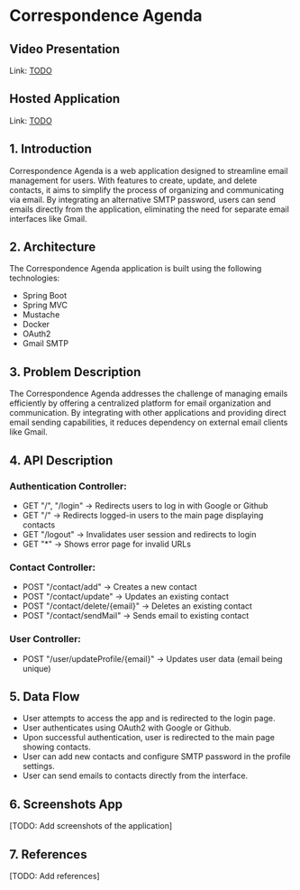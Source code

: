 # Correspondence Agenda

## Video Presentation

Link: [TODO](link_video)

## Hosted Application

Link: [TODO](link_hosted_app)

## 1. Introduction

Correspondence Agenda is a web application designed to streamline email management for users. With features to create, update, and delete contacts, it aims to simplify the process of organizing and communicating via email. By integrating an alternative SMTP password, users can send emails directly from the application, eliminating the need for separate email interfaces like Gmail.

## 2. Architecture

The Correspondence Agenda application is built using the following technologies:
- Spring Boot
- Spring MVC
- Mustache
- Docker
- OAuth2
- Gmail SMTP

## 3. Problem Description

The Correspondence Agenda addresses the challenge of managing emails
efficiently by offering a centralized platform for email organization and communication.
By integrating with other applications and providing direct email sending capabilities, 
it reduces dependency on external email clients like Gmail.

## 4. API Description

### Authentication Controller:
- GET "/", "/login" -> Redirects users to log in with Google or Github
- GET "/" -> Redirects logged-in users to the main page displaying contacts
- GET "/logout" -> Invalidates user session and redirects to login
- GET "*" -> Shows error page for invalid URLs

### Contact Controller:
- POST "/contact/add" -> Creates a new contact
- POST "/contact/update" -> Updates an existing contact
- POST "/contact/delete/{email}" -> Deletes an existing contact
- POST "/contact/sendMail" -> Sends email to existing contact

### User Controller:
- POST "/user/updateProfile/{email}" -> Updates user data (email being unique)

## 5. Data Flow

- User attempts to access the app and is redirected to the login page.
- User authenticates using OAuth2 with Google or Github.
- Upon successful authentication, user is redirected to the main page showing contacts.
- User can add new contacts and configure SMTP password in the profile settings.
- User can send emails to contacts directly from the interface.

## 6. Screenshots App

[TODO: Add screenshots of the application]

## 7. References

[TODO: Add references]

